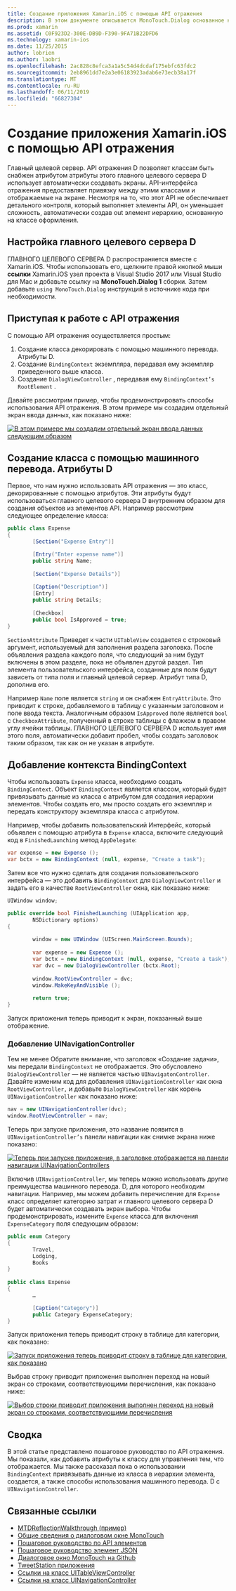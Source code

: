 ```yaml
---
title: Создание приложения Xamarin.iOS с помощью API отражения
description: В этом документе описывается MonoTouch.Dialog основанное на атрибутах API отражения, который создает пользовательский Интерфейс на основе классов с атрибутами.
ms.prod: xamarin
ms.assetid: C0F923D2-300E-DB9D-F390-9FA71B22DFD6
ms.technology: xamarin-ios
ms.date: 11/25/2015
author: lobrien
ms.author: laobri
ms.openlocfilehash: 2ac828c8efca3a1a5c54d4dcdaf175ebfc63fdc2
ms.sourcegitcommit: 2eb8961dd7e2a3e06183923adab6e73ecb38a17f
ms.translationtype: MT
ms.contentlocale: ru-RU
ms.lasthandoff: 06/11/2019
ms.locfileid: "66827304"
---
```

# <a name="creating-a-xamarinios-application-using-the-reflection-api"></a>Создание приложения Xamarin.iOS с помощью API отражения

Главный целевой сервер. API отражения D позволяет классам быть снабжен атрибутом атрибуты этого главного целевого сервера D использует автоматически создавать экраны. API-интерфейса отражения предоставляет привязку между этими классами и отображаемые на экране. Несмотря на то, что этот API не обеспечивает детального контроля, который выполняет элементы API, он уменьшает сложность, автоматически создав out элемент иерархию, основанную на классе оформления.

## <a name="setting-up-mtd"></a>Настройка главного целевого сервера D

ГЛАВНОГО ЦЕЛЕВОГО СЕРВЕРА D распространяется вместе с Xamarin.iOS. Чтобы использовать его, щелкните правой кнопкой мыши **ссылки** Xamarin.iOS узел проекта в Visual Studio 2017 или Visual Studio для Mac и добавьте ссылку на **MonoTouch.Dialog 1** сборки. Затем добавьте `using MonoTouch.Dialog` инструкций в источнике кода при необходимости.

## <a name="getting-started-with-the-reflection-api"></a>Приступая к работе с API отражения

С помощью API отражения осуществляется простым:

1.  Создание класса декорировать с помощью машинного перевода. Атрибуты D.
1.  Создание `BindingContext` экземпляра, передавая ему экземпляр приведенного выше класса. 
1.  Создание `DialogViewController` , передавая ему `BindingContext’s` `RootElement` . 


Давайте рассмотрим пример, чтобы продемонстрировать способы использования API отражения. В этом примере мы создадим отдельный экран ввода данных, как показано ниже:

 [![](reflection-api-walkthrough-images/01-expense-entry.png "В этом примере мы создадим отдельный экран ввода данных следующим образом")](reflection-api-walkthrough-images/01-expense-entry.png#lightbox)

## <a name="creating-a-class-with-mtd-attributes"></a>Создание класса с помощью машинного перевода. Атрибуты D

Первое, что нам нужно использовать API отражения — это класс, декорированные с помощью атрибутов. Эти атрибуты будут использоваться главного целевого сервера D внутренним образом для создания объектов из элементов API. Например рассмотрим следующее определение класса:

```csharp
public class Expense
{
        [Section("Expense Entry")]

        [Entry("Enter expense name")]
        public string Name;
        
        [Section("Expense Details")]
  
        [Caption("Description")]
        [Entry]
        public string Details;
        
        [Checkbox]
        public bool IsApproved = true;
}
```

`SectionAttribute` Приведет к части `UITableView` создается с строковый аргумент, используемый для заполнения раздела заголовка. После объявления раздела каждого поля, что следующий за ним будут включены в этом разделе, пока не объявлен другой раздел.
Тип элемента пользовательского интерфейса, созданные для поля будут зависеть от типа поля и главный целевой сервер. Атрибут типа D, дополнив его.

Например `Name` поле является `string` и он снабжен `EntryAttribute`. Это приводит к строке, добавляемого в таблицу с указанным заголовком и поле ввода текста. Аналогичным образом `IsApproved` поле является `bool` с `CheckboxAttribute`, полученный в строке таблицы с флажком в правом углу ячейки таблицы. ГЛАВНОГО ЦЕЛЕВОГО СЕРВЕРА D использует имя этого поля, автоматически добавит пробел, чтобы создать заголовок таким образом, так как он не указан в атрибуте.

## <a name="adding-the-bindingcontext"></a>Добавление контекста BindingContext

Чтобы использовать `Expense` класса, необходимо создать `BindingContext`. Объект `BindingContext` является классом, который будет привязывать данные из класса с атрибутом для создания иерархии элементов. Чтобы создать его, мы просто создать его экземпляр и передать конструктору экземпляра класса с атрибутом.

Например, чтобы добавить пользовательский Интерфейс, который объявлен с помощью атрибута в `Expense` класса, включите следующий код в `FinishedLaunching` метод `AppDelegate`:

```csharp
var expense = new Expense ();
var bctx = new BindingContext (null, expense, "Create a task");
```

Затем все что нужно сделать для создания пользовательского интерфейса — это добавить `BindingContext` для `DialogViewController` и задать его в качестве `RootViewController` окна, как показано ниже:

```csharp
UIWindow window;

public override bool FinishedLaunching (UIApplication app, 
        NSDictionary options)
{
   
        window = new UIWindow (UIScreen.MainScreen.Bounds);
            
        var expense = new Expense ();
        var bctx = new BindingContext (null, expense, "Create a task");
        var dvc = new DialogViewController (bctx.Root);
            
        window.RootViewController = dvc;
        window.MakeKeyAndVisible ();
            
        return true;
}
```

Запуск приложения теперь приводит к экран, показанный выше отображение.

### <a name="adding-a-uinavigationcontroller"></a>Добавление UINavigationController

Тем не менее Обратите внимание, что заголовок «Создание задачи», мы передали `BindingContext` не отображается. Это обусловлено `DialogViewController` — не является частью `UINavigatonController`. Давайте изменим код для добавления `UINavigationController` как окна `RootViewController,` и добавьте `DialogViewController` как корень `UINavigationController` как показано ниже:

```csharp
nav = new UINavigationController(dvc);
window.RootViewController = nav;
```

Теперь при запуске приложения, это название появится в `UINavigationController’s` панели навигации как снимке экрана ниже показано:

 [![](reflection-api-walkthrough-images/02-create-task.png "Теперь при запуске приложения, в заголовке отображается на панели навигации UINavigationControllers")](reflection-api-walkthrough-images/02-create-task.png#lightbox)

Включив `UINavigationController`, мы теперь можно использовать другие преимущества машинного перевода. D, для которого необходим навигации. Например, мы можем добавить перечисление для `Expense` класс определяет категорию затрат и главного целевого сервера D будет автоматически создавать экран выбора. Чтобы продемонстрировать, измените `Expense` класса для включения `ExpenseCategory` поля следующим образом:

```csharp
public enum Category
{
        Travel,
        Lodging,
        Books
}
        
public class Expense
{
        …

        [Caption("Category")]
        public Category ExpenseCategory;
}
```

Запуск приложения теперь приводит строку в таблице для категории, как показано:

 [![](reflection-api-walkthrough-images/03-set-details.png "Запуск приложения теперь приводит строку в таблице для категории, как показано")](reflection-api-walkthrough-images/03-set-details.png#lightbox)

Выбрав строку приводит приложения выполнен переход на новый экран со строками, соответствующими перечисления, как показано ниже:

 [![](reflection-api-walkthrough-images/04-set-category.png "Выбор строки приводит приложения выполнен переход на новый экран со строками, соответствующими перечисления")](reflection-api-walkthrough-images/04-set-category.png#lightbox)

 <a name="Summary" />


## <a name="summary"></a>Сводка

В этой статье представлено пошаговое руководство по API отражения. Мы показали, как добавить атрибуты к классу для управления тем, что отображается. Мы также рассказал пока о использовании `BindingContext` привязывать данные из класса в иерархии элемента, создается, а также способы использования машинного перевода. D с `UINavigationController`.


## <a name="related-links"></a>Связанные ссылки

- [MTDReflectionWalkthrough (пример)](https://developer.xamarin.com/samples/monotouch/MTDReflectionWalkthrough/)
- [Общие сведения о диалоговом окне MonoTouch](~/ios/user-interface/monotouch.dialog/index.md)
- [Пошаговое руководство по API элементов](~/ios/user-interface/monotouch.dialog/elements-api-walkthrough.md)
- [Пошаговое руководство элемент JSON](~/ios/user-interface/monotouch.dialog/monotouch.dialog-json-markup.md)
- [Диалоговое окно MonoTouch на Github](https://github.com/migueldeicaza/MonoTouch.Dialog)
- [TweetStation приложения](https://github.com/migueldeicaza/TweetStation)
- [Ссылки на класс UITableViewController](https://developer.apple.com/library/ios/#DOCUMENTATION/UIKit/Reference/UITableViewController_Class/Reference/Reference.html)
- [Ссылки на класс UINavigationController](https://developer.apple.com/library/ios/#documentation/UIKit/Reference/UINavigationController_Class/Reference/Reference.html)
